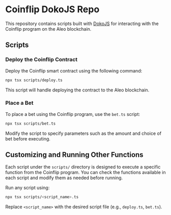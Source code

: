 

# Coinflip DokoJS Repo

This repository contains scripts built with [DokoJS]((https://github.com/venture23-aleo/doko-js)) for interacting with the Coinflip program on the Aleo blockchain.

## Scripts

### Deploy the Coinflip Contract

Deploy the Coinflip smart contract using the following command:

```sh
npx tsx scripts/deploy.ts
```

This script will handle deploying the contract to the Aleo blockchain.

### Place a Bet

To place a bet using the Coinflip program, use the `bet.ts` script:

```sh
npx tsx scripts/bet.ts
```

Modify the script to specify parameters such as the amount and choice of bet before executing.

## Customizing and Running Other Functions

Each script under the `scripts/` directory is designed to execute a specific function from the Coinflip program. You can check the functions available in each script and modify them as needed before running.

Run any script using:

```sh
npx tsx scripts/<script_name>.ts
```

Replace `<script_name>` with the desired script file (e.g., `deploy.ts`, `bet.ts`).
